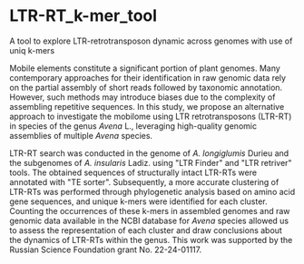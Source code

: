 # LTR-RT_k-mer_tool
A tool to explore LTR-retrotransposon dynamic across genomes with use of uniq k-mers

Mobile elements constitute a significant portion of plant genomes. Many contemporary approaches for their identification in raw genomic data rely on the partial assembly of short reads followed by taxonomic annotation. However, such methods may introduce biases due to the complexity of assembling repetitive sequences. In this study, we propose an alternative approach to investigate the mobilome using LTR retrotransposons (LTR-RT) in species of the genus _Avena_ L., leveraging high-quality genomic assemblies of multiple _Avena_ species.

LTR-RT search was conducted in the genome of _A. longiglumis_ Durieu and the subgenomes of _A. insularis_ Ladiz. using "LTR Finder" and "LTR retriver" tools. The obtained sequences of structurally intact LTR-RTs were annotated with "TE sorter". Subsequently, a more accurate clustering of LTR-RTs was performed through phylogenetic analysis based on amino acid gene sequences, and unique k-mers were identified for each cluster. Counting the occurrences of these k-mers in assembled genomes and raw genomic data available in the NCBI database for _Avena_ species allowed us to assess the representation of each cluster and draw conclusions about the dynamics of LTR-RTs within the genus. This work was supported by the Russian Science Foundation grant No. 22-24-01117.
